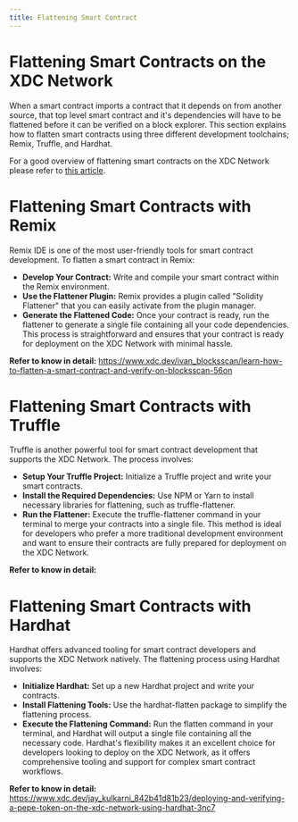 ```yaml
---
title: Flattening Smart Contract 
---
```


# Flattening Smart Contracts on the XDC Network

When a smart contract imports a contract that it depends on from another source, that top level smart contract and it's dependencies will have to be flattened before it can be verified on a block explorer.  This section explains how to flatten smart contracts using three different development toolchains; Remix, Truffle, and Hardhat.

For a good overview of flattening smart contracts on the XDC Network please refer to [this article](https://medium.com/@tivan7404/learn-how-to-flatten-a-smart-contract-and-verify-on-blocksscan-4daca3be3ac7).

# Flattening Smart Contracts with Remix
Remix IDE is one of the most user-friendly tools for smart contract development. To flatten a smart contract in Remix:

- **Develop Your Contract:** Write and compile your smart contract within the Remix environment.
- **Use the Flattener Plugin:** Remix provides a plugin called "Solidity Flattener" that you can easily activate from the plugin manager.
- **Generate the Flattened Code:** Once your contract is ready, run the flattener to generate a single file containing all your code dependencies.
This process is straightforward and ensures that your contract is ready for deployment on the XDC Network with minimal hassle.

**Refer to know in detail:** https://www.xdc.dev/ivan_blocksscan/learn-how-to-flatten-a-smart-contract-and-verify-on-blocksscan-56on

# Flattening Smart Contracts with Truffle
Truffle is another powerful tool for smart contract development that supports the XDC Network. The process involves:

- **Setup Your Truffle Project:** Initialize a Truffle project and write your smart contracts.
- **Install the Required Dependencies:** Use NPM or Yarn to install necessary libraries for flattening, such as truffle-flattener.
- **Run the Flattener:** Execute the truffle-flattener command in your terminal to merge your contracts into a single file.
This method is ideal for developers who prefer a more traditional development environment and want to ensure their contracts are fully prepared for deployment on the XDC Network.

**Refer to know in detail:** 

# Flattening Smart Contracts with Hardhat
Hardhat offers advanced tooling for smart contract developers and supports the XDC Network natively. The flattening process using Hardhat involves:

- **Initialize Hardhat:** Set up a new Hardhat project and write your contracts.
- **Install Flattening Tools:** Use the hardhat-flatten package to simplify the flattening process.
- **Execute the Flattening Command:** Run the flatten command in your terminal, and Hardhat will output a single file containing all the necessary code.
Hardhat's flexibility makes it an excellent choice for developers looking to deploy on the XDC Network, as it offers comprehensive tooling and support for complex smart contract workflows.

**Refer to know in detail:** https://www.xdc.dev/jay_kulkarni_842b41d81b23/deploying-and-verifying-a-pepe-token-on-the-xdc-network-using-hardhat-3nc7